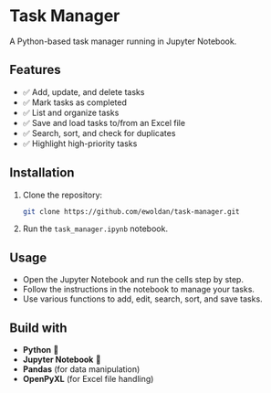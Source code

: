 # Task Manager

A Python-based task manager running in Jupyter Notebook.

## Features
- ✅ Add, update, and delete tasks
- ✅ Mark tasks as completed
- ✅ List and organize tasks
- ✅ Save and load tasks to/from an Excel file
- ✅ Search, sort, and check for duplicates
- ✅ Highlight high-priority tasks

## Installation

1. Clone the repository:
   ```bash
   git clone https://github.com/ewoldan/task-manager.git
   ```
2. Run the `task_manager.ipynb` notebook.

## Usage
- Open the Jupyter Notebook and run the cells step by step.
- Follow the instructions in the notebook to manage your tasks.
- Use various functions to add, edit, search, sort, and save tasks.

## Build with
- **Python** 🐍
- **Jupyter Notebook** 📓
- **Pandas** (for data manipulation)
- **OpenPyXL** (for Excel file handling)

